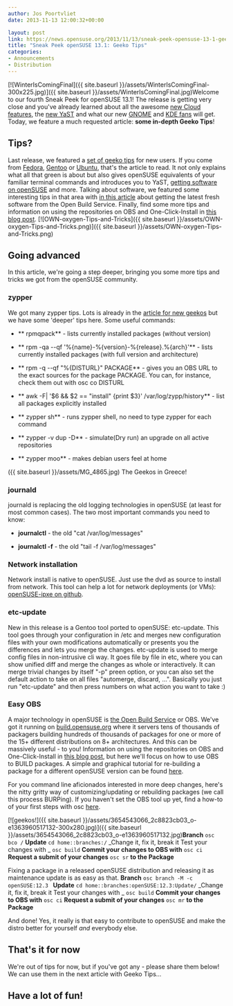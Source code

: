 ```yaml
---
author: Jos Poortvliet
date: 2013-11-13 12:00:32+00:00

layout: post
link: https://news.opensuse.org/2013/11/13/sneak-peek-opensuse-13-1-geeko-tips/
title: "Sneak Peek openSUSE 13.1: Geeko Tips"
categories:
- Announcements
- Distribution
---
```

[![WinterIsComingFinal]({{ site.baseurl }}/assets/WinterIsComingFinal-300x225.jpg)]({{ site.baseurl }}/assets/WinterIsComingFinal.jpg)Welcome to our fourth Sneak Peek for openSUSE 13.1! The release is getting very close and you've already learned about all the awesome [new Cloud features](https://news.opensuse.org/2013/10/17/openstack-havana-and-opensuse/), the [new YaST](https://news.opensuse.org/?p=16681) and what our new [GNOME](https://news.opensuse.org/?p=16793) and [KDE fans](https://news.opensuse.org/?p=17213) will get. Today, we feature a much requested article: **some in-depth Geeko Tips**!


## Tips?


Last release, we featured a [set of geeko tips](https://news.opensuse.org/2013/03/22/opensuse-for-new-geekos/) for new users. If you come from [Fedora](https://news.opensuse.org/2013/03/22/opensuse-for-new-geekos/#fedora), [Gentoo](https://news.opensuse.org/2013/03/22/opensuse-for-new-geekos/#gentoo) or [Ubuntu](https://news.opensuse.org/2013/03/22/opensuse-for-new-geekos/#ubuntu), that's the article to read. It not only explains what all that green is about but also gives openSUSE equivalents of your familiar terminal commands and introduces you to YaST, [getting software on openSUSE](http://software.opensuse.org/packages) and more. Talking about software, we featured some interesting tips in that area with [in this article](https://news.opensuse.org/2013/03/11/sneak-preview-iii-there-and-back-again-a-distros-tale/) about getting the latest fresh software from the Open Build Service. Finally, find some more tips and information on using the repositories on OBS and One-Click-Install in [this blog post](http://blog.jospoortvliet.com/2013/08/using-softwareopensuseorg.html).
[![OWN-oxygen-Tips-and-Tricks]({{ site.baseurl }}/assets/OWN-oxygen-Tips-and-Tricks.png)]({{ site.baseurl }}/assets/OWN-oxygen-Tips-and-Tricks.png)


## Going advanced


In this article, we're going a step deeper, bringing you some more tips and tricks we got from the openSUSE community.


### zypper


We got many zypper tips. Lots is already in the [article for new geekos](https://news.opensuse.org/2013/03/22/opensuse-for-new-geekos/) but we have some 'deeper' tips here.
Some useful commands:



	
  * ** rpmqpack** - lists currently installed packages (without version)

	
  * ** rpm -qa --qf '%{name}-%{version}-%{release}.%{arch}'** - lists currently installed packages (with full version and architecture)

	
  * ** rpm -q --qf "%{DISTURL}" PACKAGE** - gives you an OBS URL to the exact sources for the package PACKAGE. You can, for instance, check them out with osc co DISTURL

	
  * ** awk -F\| '$6 && $2 == "install" {print $3}' /var/log/zypp/history** - list all packages explicitly installed

	
  * ** zypper sh** - runs zypper shell, no need to type zypper for each command

	
  * ** zypper -v dup -D** - simulate(Dry run) an upgrade on all active repositories

	
  * ** zypper moo** - makes debian users feel at home


({{ site.baseurl }}/assets/MG_4865.jpg) The Geekos in Greece!


### journald


journald is replacing the old logging technologies in openSUSE (at least for most common cases). The two most important commands you need to know:



	
  * **journalctl** - the old "cat /var/log/messages"

	
  * **journalctl -f** - the old "tail -f /var/log/messages"




### Network installation


Network install is native to openSUSE. Just use the dvd as source to install from network. This tool can help a lot for network deployments (or VMs): [openSUSE-ipxe on github](https://github.com/bmanojlovic/opensuse-ipxe).


### etc-update


New in this release is a Gentoo tool ported to openSUSE: etc-update. This tool goes through your configuration in /etc and merges new configuration files with your own modifications automatically or presents you the differences and lets you merge the changes.
etc-update is used to merge config files in non-intrusive cli way. It goes file by file in etc, where you can show unified diff and merge the changes as whole or interactively. It can merge trivial changes by itself "-p" preen option, or you can also set the default action to take on all files "automerge, discard, ...". Basically you just run "etc-update" and then press numbers on what action you want to take :)



### Easy OBS


A major technology in openSUSE is [the Open Build Service](http://openbuildservice.org) or OBS. We've got it running on [build.opensuse.org](http://build.opensuse.org) where it servers tens of thousands of packagers building hundreds of thousands of packages for one or more of the 15+ different distributions on 8+ architectures. And this can be massively useful - to you! Information on using the repositories on OBS and One-Click-Install in [this blog post](http://blog.jospoortvliet.com/2013/08/using-softwareopensuseorg.html), but here we'll focus on how to use OBS to BUILD packages. A simple and graphical tutorial for re-building a package for a different openSUSE version can be found [here](http://blog.jospoortvliet.com/2013/05/building-for-your-version-of-opensuse.html).

For you command line aficionados interested in more deep changes, here's the nitty gritty way of customizing/updating or rebuilding packages (we call this process BURPing). If you haven't set the OBS tool up yet, find a how-to of your first steps with osc [here](https://en.opensuse.org/openSUSE:OSC).

[![geekos!]({{ site.baseurl }}/assets/3654543066_2c8823cb03_o-e1363960517132-300x280.jpg)]({{ site.baseurl }}/assets/3654543066_2c8823cb03_o-e1363960517132.jpg)**Branch**
`osc bco /`
**Update**
`cd home::branches:/`
_Change it, fix it, break it
Test your changes with _
`osc build`
**Commit your changes to OBS with**
`osc ci`
**Request a submit of your changes**
`osc sr`
**to the Package**

Fixing a package in a released openSUSE distribution and releasing it as maintenance update is as easy as that.
**Branch**
`osc branch -M -c openSUSE:12.3 `
**Update**
`cd home::branches:openSUSE:12.3:Update/`
_Change it, fix it, break it
Test your changes with _
`osc build`
**Commit your changes to OBS with**
`osc ci`
**Request a submit of your changes**
`osc mr`
**to the Package**

And done! Yes, it really is that easy to contribute to openSUSE and make the distro better for yourself <em>and</em> everybody else.


## That's it for now


We're out of tips for now, but if you've got any - please share them below! We can use them in the next article with Geeko Tips...


## Have a lot of fun!

		
